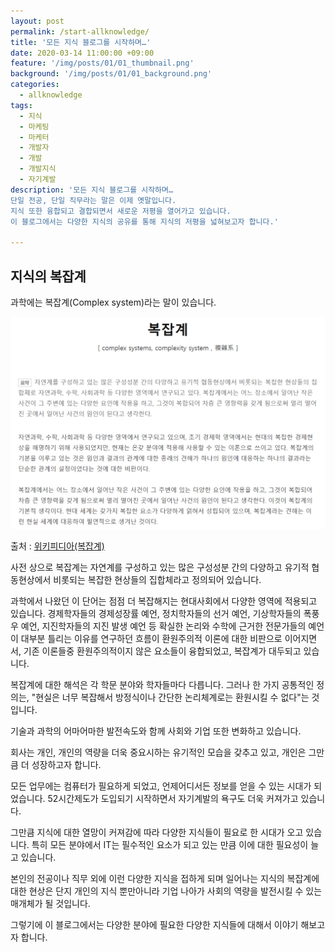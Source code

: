 ```yaml
---
layout: post
permalink: /start-allknowledge/
title: '모든 지식 블로그를 시작하며…'
date: 2020-03-14 11:00:00 +09:00
feature: '/img/posts/01/01_thumbnail.png'
background: '/img/posts/01/01_background.png'
categories:
  - allknowledge
tags:
  - 지식
  - 마케팅
  - 마케터
  - 개발자
  - 개발
  - 개발지식
  - 자기계발
description: '모든 지식 블로그를 시작하며…
단일 전공, 단일 직무라는 말은 이제 옛말입니다.
지식 또한 융합되고 결합되면서 새로운 저평을 열어가고 있습니다.
이 블로그에서는 다양한 지식의 공유를 통해 지식의 저평을 넓혀보고자 합니다.'

---
```


## 지식의 복잡계

과학에는 복잡계(Complex system)라는 말이 있습니다.

![wiki](/img/posts/01/1.png)

출처 : [위키피디아(복잡계)]((https://ko.wikipedia.org/wiki/복잡계))

사전 상으로 복잡계는 자연계를 구성하고 있는 많은 구성성분 간의 다양하고 유기적 협동현상에서 비롯되는 복잡한 현상들의 집합체라고 정의되어 있습니다.

과학에서 나왔던 이 단어는 점점 더 복잡해지는 현대사회에서 다양한 영역에 적용되고 있습니다. 경제학자들의 경제성장률 예언, 정치학자들의 선거 예언, 기상학자들의 폭풍우 예언, 지진학자들의 지진 발생 예언 등 확실한 논리와 수학에 근거한 전문가들의 예언이 대부분 틀리는 이유를 연구하던 흐름이 환원주의적 이론에 대한 비판으로 이어지면서, 기존 이론들중 환원주의적이지 않은 요소들이 융합되었고, 복잡계가 대두되고 있습니다. 

복잡계에 대한 해석은 각 학문 분야와 학자들마다 다릅니다. 그러나 한 가지 공통적인 정의는, "현실은 너무 복잡해서 방정식이나 간단한 논리체계로는 환원시킬 수 없다"는 것입니다.

기술과 과학의 어마어마한 발전속도와 함께 사회와 기업 또한 변화하고 있습니다. 

회사는 개인, 개인의 역량을 더욱 중요시하는 유기적인 모습을 갖추고 있고, 개인은 그만큼 더 성장하고자 합니다. 

모든 업무에는 컴퓨터가 필요하게 되었고, 언제어디서든 정보를 얻을 수 있는 시대가 되었습니다. 52시간제도가 도입되기 시작하면서 자기계발의 욕구도 더욱 커져가고 있습니다.

그만큼 지식에 대한 열망이 커져감에 따라 다양한 지식들이 필요로 한 시대가 오고 있습니다. 특히 모든 분야에서 IT는 필수적인 요소가 되고 있는 만큼 이에 대한 필요성이 늘고 있습니다. 

본인의 전공이나 직무 외에 이런 다양한 지식을 접하게 되며 일어나는 지식의 복잡계에 대한 현상은 단지 개인의 지식 뿐만아니라 기업 나아가 사회의 역량을 발전시킬 수 있는 매개체가 될 것입니다.

그렇기에 이 블로그에서는 다양한 분야에 필요한 다양한 지식들에 대해서 이야기 해보고자 합니다.

 


